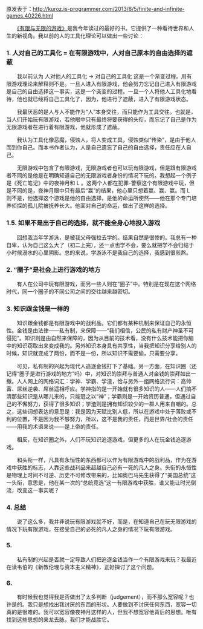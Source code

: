 原发表于：<http://kuroz.is-programmer.com/2013/8/5/finite-and-infinite-games.40226.html>

　　[《有限与无限的游戏》](http://book.yeeyan.org/books/2540)是我今年读过的最好的书。它提供了一种看待世界和人生的新视角。我以前的人的工具化理论可以做出一些讨论：

### 1. 人对自己的工具化 = 在有限游戏中，人对自己原本的自由选择的遮蔽

　　我以前认为 人对他人的工具化 -> 对自己的工具化 这是一个渐变过程。用有限游戏理论来解释则不是。一旦人进入有限游戏，他会努力忘记自己进入有限游戏是自己的自由选择这一事实，这是一个突变的过程。一旦一个人将他人工具化地看待，他也就已经将自己工具化了，因为，他进行了遮蔽，进入了有限游戏状态。

　　我最厌恶的是人与人不能作为“人”本身交往，而只能作为工具交往。也就是，当人们开始玩有限游戏，若他眼中只有最终将要获得的头衔，而忘记了自己是作为无限游戏者在进行着有限游戏，他就形成了遮蔽。

　　我认为工具化像恶魔，侵蚀人，将人变成工具，侵蚀类似“传染”，是由于他人而到你自己。而本书作者认为，人是自己遗忘了自己的自由选择，责任应在人自己。

　　无限游戏中包含了有限游戏，无限游戏者也可以玩有限游戏，但是跟有限游戏者不同的是他是在明确知道自己的无限游戏者身份的情况下玩的。我想起一个例子是《死亡笔记》中的夜神月和 L 。这两个人都在犯罪-警察这个有限游戏中玩，但是不同的是，夜神月眼中只有最后“赢”的结果，他心里只想着赢、赢、赢。而 L 则不是，他选择这个游戏是他的自由选择，是他的命运所使然——他在那个专门培养侦探的孤儿院被抚养长大。他面对自己的命运，做出了这样的选择。

### 1.5. 如果不是出于自己的选择，就不能全身心地投入游戏

　　回想我当年学游泳，是被我父母强拉去学的。结果自然是很惨的。我总有一种自卑，认为自己这么大了（初二上完），还一点也学不会，要么就把学不会归结于小时候溺水的心里阴影。总的来说，学游泳不是我自己的选择，我感到很煎熬。

### 2. “圈子”是社会上进行游戏的地方

　　有人在公司中玩有限游戏，而另一些人则在“圈子”中。特别是在现在这个网络时代，同一个圈子的不同公司之间的交往越来越密切。

### 3. 知识跟金钱是一样的

　　知识跟金钱都是有限游戏中的战利品，它们都有某种机制来保证自己的永恒性。金钱是由法律——私有制，来保障——“我们相信，公民的私有财产神圣不可侵犯”。知识则是由自然来保障的，因为从目前的技术看，没有什么技术能把你脑中的知识窃取出来变成我的。另外知识本身具有共享性，当我把知识分享给别人的时候，知识就变成了两份，而不是一份，所以知识不需要偷，只需要分享。

　　可见，私有制的兴起为现代人追逐金钱打下了基础。另一方面，在知识圈（还记得“圈子是进行游戏的地方”吗）中，对知识的崇拜与普通人对金钱的崇拜如出一撤。人人网上的网络词汇：学神、学霸、学渣，恰与另外一组网络流行词：高帅富、屌丝逆袭、屌丝遥相呼应。学神指的是一开始就有很多知识的人——人们搞不清那些知识是从哪儿来的，只能冠之以“神”；学霸则是一开始资历普通，但通过自己的不懈努力，获得了很多知识；学渣则是拥有知识较少的一群人用来自嘲的。总之，这些词想表达的意思是：我是因为天赋比别人低，所以在游戏中处于落败或不利的位置，不是因为我不够努力，所以，这不是我的责任，而是世界/社会的责任——用我的术语来说——是上帝的责任。

　　相反，在知识圈之外，人们不玩知识追逐游戏，但更多的人在玩金钱追逐游戏。

　　和头衔一样，凡具有永恒性的东西都可以作为有限游戏中的战利品，作为在游戏中获胜的标志，人靠这些战利品来超越自己必有一死的凡人之身。头衔的永恒性是物理上时间不可逆、历史不可修改带来的，比如奥巴马先生获得了“美国总统”这一头衔，意思是，他在某一次的“总统竞选”这一有限游戏中获胜，谁又能让时光倒流，改变这一事实呢？

### 4. 总结

　　说了这么多，我并非说玩有限游戏就不好，而是，在知道自己在玩无限游戏的情况下玩有限游戏，在接受自己的必死的凡人之身的情况下玩有限游戏。

### 5.

　　私有制的兴起是否就一定导致人们把追逐金钱当作一个有限游戏来玩？我最近在读韦伯的《新教伦理与资本主义精神》，正好探讨了这个问题。

### 6.

　　有时候我也觉得我是否做出了太多判断（judgement），而不那么宽容呢？也许是的。我只是想找出我讨厌的东西的形状。人要做到不讨厌任何东西，宽容一切真的是很难的。我可以宽容像夜神月这样的人，但我不想宽容他背后的思想。唯有找到这些思想的来龙去脉，我们才能战胜它。

